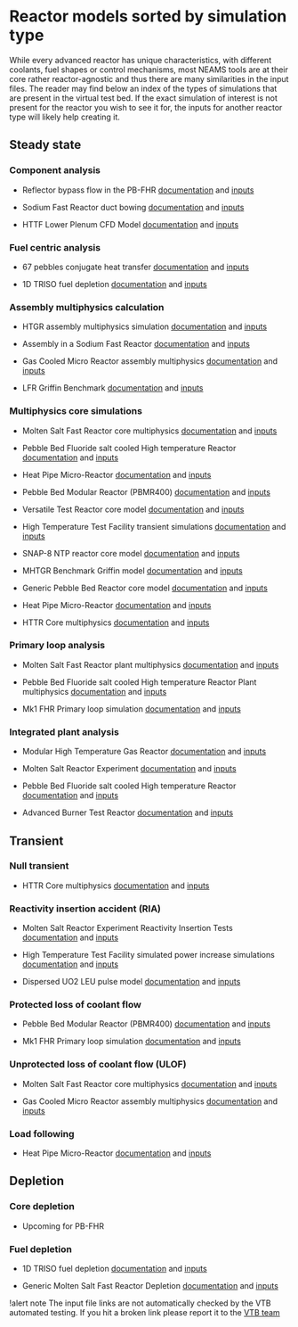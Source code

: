 # Reactor models sorted by simulation type

While every advanced reactor has unique characteristics, with different coolants, fuel shapes or
control mechanisms, most NEAMS tools are at their core rather reactor-agnostic and thus there
are many similarities in the input files. The reader may find below an index of the types of
simulations that are present in the virtual test bed. If the exact simulation of interest is not
present for the reactor you wish to see it for, the inputs for another reactor type will likely
help creating it.

## Steady state

### Component analysis

- Reflector bypass flow in the PB-FHR [documentation](pbfhr/reflector.md) and [inputs](https://github.com/idaholab/virtual_test_bed/tree/main/pbfhr/reflector)

- Sodium Fast Reactor duct bowing [documentation](sfr/hex_duct_bowing/index.md) and [inputs](https://github.com/idaholab/virtual_test_bed/tree/main/sfr/hex_duct_bowing)

- HTTF Lower Plenum CFD Model [documentation](httf/lower_plenum_cfd.md) and [inputs](https://github.com/idaholab/virtual_test_bed/tree/devel/htgr/httf/lower_plenum_mixing)


### Fuel centric analysis

- 67 pebbles conjugate heat transfer [documentation](pb67_cardinal/index.md) and [inputs](https://github.com/idaholab/virtual_test_bed/tree/devel/htgr/pb67_cardinal)

- 1D TRISO fuel depletion [documentation](htgr/triso/triso_model.md) and [inputs](https://github.com/idaholab/virtual_test_bed/tree/devel/htgr/triso_fuel)


### Assembly multiphysics calculation

- HTGR assembly multiphysics simulation [documentation](htgr/assembly/index.md) and [inputs](https://github.com/idaholab/virtual_test_bed/tree/main/htgr/assembly)

- Assembly in a Sodium Fast Reactor [documentation](sfr/single_assembly/sfr.md) and [inputs](https://github.com/idaholab/virtual_test_bed/tree/main/sfr/single_assembly)

- Gas Cooled Micro Reactor assembly multiphysics [documentation](gcmr/index.md) and [inputs](https://github.com/idaholab/virtual_test_bed/tree/devel/microreactors/gcmr/assembly)

- LFR Griffin Benchmark [documentation](lfr/index.md) and [inputs](https://github.com/idaholab/virtual_test_bed/tree/main/lfr/heterogeneous_single_assembly_3D/neutronics_standalone)


### Multiphysics core simulations

- Molten Salt Fast Reactor core multiphysics [documentation](msr/msfr/griffin_pgh_model.md) and [inputs](https://github.com/idaholab/virtual_test_bed/tree/main/msr/msfr/steady)

- Pebble Bed Fluoride salt cooled High temperature Reactor [documentation](pbfhr/steady/griffin_pgh_model.md) and [inputs](https://github.com/idaholab/virtual_test_bed/tree/main/pbfhr/steady)

- Heat Pipe Micro-Reactor [documentation](mrad/index.md) and [inputs](https://github.com/idaholab/virtual_test_bed/tree/main/microreactors/mrad/steady)

- Pebble Bed Modular Reactor (PBMR400) [documentation](htgr/pbmr/index.md) and [inputs](https://github.com/idaholab/virtual_test_bed/tree/main/htgr/pbmr400/steady)

- Versatile Test Reactor core model [documentation](sfr/vtr/index.md) and [inputs](https://github.com/idaholab/virtual_test_bed/tree/main/sfr/vtr)

- High Temperature Test Facility transient simulations [documentation](htgr/httf/index.md) and [inputs](https://github.com/idaholab/virtual_test_bed/tree/main/htgr/httf)

- SNAP-8 NTP reactor core model [documentation](microreactors/s8er/index.md) and [inputs](https://github.com/idaholab/virtual_test_bed/tree/main/microreactors/s8er)

- MHTGR Benchmark Griffin model [documentation](htgr/mhtgr_griffin/index.md) and [inputs](https://github.com/idaholab/virtual_test_bed/tree/main/htgr/mhtgr_griffin/)

- Generic Pebble Bed Reactor core model [documentation](htgr/generic-pbr/index.md) and [inputs](https://github.com/idaholab/virtual_test_bed/tree/devel/htgr/generic-pbr)

- Heat Pipe Micro-Reactor [documentation](mrad/index.md) and [inputs](https://github.com/idaholab/virtual_test_bed/tree/main/microreactors/mrad)

- HTTR Core multiphysics [documentation](httr/index.md) and [inputs](https://github.com/idaholab/virtual_test_bed/tree/main/htgr/httr/steady_state_and_null_transient)


### Primary loop analysis

- Molten Salt Fast Reactor plant multiphysics [documentation](msr/msfr/plant/index.md) and [inputs](https://github.com/idaholab/virtual_test_bed/tree/main/msr/msfr/plant)

- Pebble Bed Fluoride salt cooled High temperature Reactor Plant multiphysics [documentation](pbfhr/balance_of_plant/plant.md) and [inputs](https://github.com/idaholab/virtual_test_bed/tree/main/pbfhr/plant)

- Mk1 FHR Primary loop simulation [documentation](pbfhr/pbfhr_sam/pbfhr_sam.md) and [inputs](https://github.com/idaholab/virtual_test_bed/tree/devel/pbfhr/sam_model)


### Integrated plant analysis

- Modular High Temperature Gas Reactor [documentation](mhtgr_sam/sam_mhtgr_model.md) and [inputs](https://github.com/idaholab/virtual_test_bed/tree/main/htgr/mhtgr/mhtgr_sam)

- Molten Salt Reactor Experiment [documentation](msr/msre/msre_sam_model.md) and [inputs](https://github.com/idaholab/virtual_test_bed/tree/main/msr/msre)

- Pebble Bed Fluoride salt cooled High temperature Reactor [documentation](pbfhr/pbfhr_sam/pbfhr_sam.md) and [inputs](https://github.com/idaholab/virtual_test_bed/tree/main/pbfhr/sam_model)

- Advanced Burner Test Reactor [documentation](sfr/abtr/abtr.md) and [inputs](https://github.com/idaholab/virtual_test_bed/tree/main/sfr/abtr)


## Transient

### Null transient

- HTTR Core multiphysics [documentation](httr/index.md) and [inputs](https://github.com/idaholab/virtual_test_bed/tree/main/htgr/httr/steady_state_and_null_transient)


### Reactivity insertion accident (RIA)

- Molten Salt Reactor Experiment Reactivity Insertion Tests [documentation](msr/msre/msre_sam_model.md#MSRE-Reactivity-Insertion-Test) and [inputs](https://github.com/idaholab/virtual_test_bed/tree/main/msr/msre/reactivity_insertion)

- High Temperature Test Facility simulated power increase simulations [documentation](htgr/httf/index.md) and [inputs](https://github.com/idaholab/virtual_test_bed/tree/main/htgr/httf)

- Dispersed UO2 LEU pulse model [documentation](leu_pulse/index.md) and [inputs](https://github.com/idaholab/virtual_test_bed/tree/devel/htgr/leu_pulse)


### Protected loss of coolant flow

- Pebble Bed Modular Reactor (PBMR400) [documentation](htgr/pbmr/index.md) and [inputs](https://github.com/idaholab/virtual_test_bed/tree/main/htgr/pbmr400/transient)

- Mk1 FHR Primary loop simulation [documentation](pbfhr/pbfhr_sam/pbfhr_sam.md) and [inputs](https://github.com/idaholab/virtual_test_bed/tree/devel/pbfhr/sam_model)


### Unprotected loss of coolant flow (ULOF)

- Molten Salt Fast Reactor core multiphysics [documentation](msr/msfr/griffin_pgh_transient_model.md) and [inputs](https://github.com/idaholab/virtual_test_bed/tree/main/msr/msfr/transient)

- Gas Cooled Micro Reactor assembly multiphysics [documentation](gcmr/index.md) and [inputs](https://github.com/idaholab/virtual_test_bed/tree/devel/microreactors/gcmr/assembly)


### Load following

- Heat Pipe Micro-Reactor [documentation](mrad/index.md) and [inputs](https://github.com/idaholab/virtual_test_bed/tree/main/microreactors/mrad)


## Depletion

### Core depletion

- Upcoming for PB-FHR


### Fuel depletion

- 1D TRISO fuel depletion [documentation](htgr/triso/triso_model.md) and [inputs](https://github.com/idaholab/virtual_test_bed/tree/devel/htgr/triso_fuel)

- Generic Molten Salt Fast Reactor Depletion [documentation](msr/msr_generic/depletion/model.md) and [inputs](https://github.com/idaholab/virtual_test_bed/tree/main/msr/msr_generic/depletion)


!alert note
The input file links are not automatically checked by the VTB automated testing. If you hit a broken
link please report it to the [VTB team](guillaume.giudicelli.at.inl.gov)
